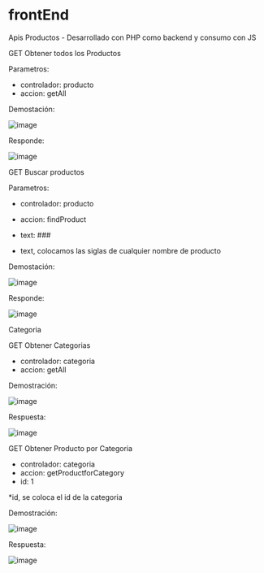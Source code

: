 # frontEnd

Apis
Productos - Desarrollado con PHP como backend y consumo con JS

GET Obtener todos los Productos

Parametros: 

* controlador: producto
* accion: getAll

Demostación: 

 ![image](https://user-images.githubusercontent.com/29291465/201018059-f5866ca6-061d-4c1f-a2bc-14a6633d6128.png)

Responde: 

![image](https://user-images.githubusercontent.com/29291465/201018521-c20967d7-ff46-46dc-8222-d7795d4cfe58.png)


GET Buscar productos

Parametros:
* controlador: producto
* accion: findProduct
* text: ###

* text, colocamos las siglas de cualquier nombre de producto

Demostación: 

![image](https://user-images.githubusercontent.com/29291465/201018373-e21cccfe-3259-4529-8189-74e0b91717ed.png)

Responde:

![image](https://user-images.githubusercontent.com/29291465/201018442-1e678134-f077-48fc-b1b8-187f2792da6e.png)

Categoria

GET Obtener Categorias
* controlador: categoria
* accion: getAll

Demostración:

![image](https://user-images.githubusercontent.com/29291465/201018916-d94384b4-83c0-402c-a565-59baa57c0cad.png)

Respuesta:

![image](https://user-images.githubusercontent.com/29291465/201018982-eb261686-5f3b-43f0-aff8-13984a753b60.png)



GET Obtener Producto por Categoria
* controlador: categoria
* accion: getProductforCategory
* id: 1

*id, se coloca el id de la categoria

Demostración:

![image](https://user-images.githubusercontent.com/29291465/201019282-f1094d59-c5a7-4587-856f-fd783378e9da.png)

Respuesta:

![image](https://user-images.githubusercontent.com/29291465/201019374-f9c6ac16-4702-48c4-a198-283fc0818463.png)




